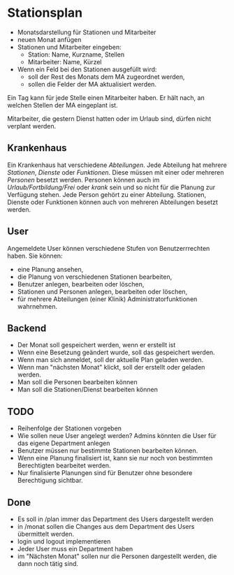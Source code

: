 # Stationsplan

- Monatsdarstellung für Stationen und Mitarbeiter
- neuen Monat anfügen
- Stationen und Mitarbeiter eingeben:
    + Station: Name, Kurzname, Stellen
    + Mitarbeiter: Name, Kürzel
- Wenn ein Feld bei den Stationen ausgefüllt wird:
    + soll der Rest des Monats dem MA zugeordnet werden,
    + sollen die Felder der MA aktualisiert werden.

Ein Tag kann für jede Stelle einen Mitarbeiter haben. Er hält nach, an welchen Stellen der MA eingeplant ist.

Mitarbeiter, die gestern Dienst hatten oder im Urlaub sind, dürfen nicht verplant werden.

## Krankenhaus
Ein Krankenhaus hat verschiedene *Abteilungen*. Jede Abteilung hat mehrere *Stationen*, *Dienste* oder *Funktionen*. Diese müssen mit einer oder mehreren *Personen* besetzt werden. Personen können auch im *Urlaub/Fortbildung/Frei* oder *krank* sein und so nicht für die Planung zur Verfügung stehen.
Jede Person gehört zu einer Abteilung. Stationen, Dienste oder Funktionen können auch von mehreren Abteilungen besetzt werden.

## User
Angemeldete User können verschiedene Stufen von Benutzerrrechten haben. Sie können:
- eine Planung ansehen,
- die Planung von verschiedenen Stationen bearbeiten,
- Benutzer anlegen, bearbeiten oder löschen,
- Stationen und Personen anlegen, bearbeiten oder löschen,
- für mehrere Abteilungen (einer Klinik) Administratorfunktionen wahrnehmen.

## Backend
- Der Monat soll gespeichert werden, wenn er erstellt ist
- Wenn eine Besetzung geändert wurde, soll das gespeichert werden.
- Wenn man sich anmeldet, soll der aktuelle Plan geladen werden.
- Wenn man "nächsten Monat" klickt, soll der erstellt oder geladen werden.
- Man soll die Personen bearbeiten können
- Man soll die Stationen/Dienst bearbeiten können

## TODO
- Reihenfolge der Stationen vorgeben
- Wie sollen neue User angelegt werden? Admins könnten die User für das eigene Department anlegen
- Benutzer müssen nur bestimmte Stationen bearbeiten können.
- Wenn eine Planung finalisiert ist, kann sie nur noch von bestimmten Berechtigten bearbeitet werden.
- Nur finalisierte Planungen sind für Benutzer ohne besondere Berechtigung sichtbar.

## Done
- Es soll in /plan immer das Department des Users dargestellt werden
- in /monat sollen die Changes aus dem Department des Users übermittelt werden.
- login und logout implementieren
- Jeder User muss ein Department haben
- im "Nächsten Monat" sollen nur die Personen dargestellt werden, die dann noch tätig sind.
